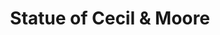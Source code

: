 ---
pid: LLA9
title: Statue of Cecil & Moore
location_transcription: Intersection of Cecil B Moore Ave + N Broad St next to the
  Qdoba + Bank of America in the open plaza
zipcode: '19121'
outside_phl: 
neighborhood: Brewerytown
age: '22'
age_range: 20-29
instagram: 
image_file_name: LLA_9.jpg
proposal_transcription: A testament to Cecil & Moore!
topic: Figure,History,Philadelphia,Politics,Social Justice
topic_summary: 0, 0, 0, 0, 0
type: Sculpture Statue
keywords_other: Cecil B. Moore
credit: 
image_labels: 
twitter: 
facebook: 
permalink: "/monuments/lla9/"
layout: item-page
---